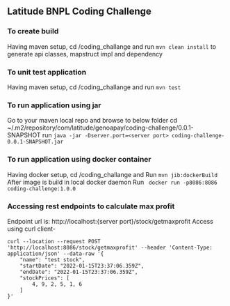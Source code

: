 ## Latitude BNPL Coding Challenge
### To create build
Having maven setup, cd /coding_challange and 
run ```mvn clean install``` to generate api classes, mapstruct impl and dependency
### To unit test application
Having maven setup, cd /coding_challange and
run ```mvn test```
### To run application using jar
Go to your maven local repo and browse to below folder
cd ~/.m2/repository/com/latitude/genoapay/coding-challenge/0.0.1-SNAPSHOT
run ```java -jar -Dserver.port=<server port> coding-challenge-0.0.1-SNAPSHOT.jar```
### To run application using docker container
Having docker setup, cd /coding_challange and
Run ```mvn jib:dockerBuild```
After image is build in local docker daemon
Run ``` docker run -p8086:8086 coding-challenge:1.0.0```
### Accessing rest endpoints to calculate max profit
Endpoint url is:
http://localhost:{server port}/stock/getmaxprofit
Access using curl client-
```
curl --location --request POST 'http://localhost:8086/stock/getmaxprofit' --header 'Content-Type: application/json' --data-raw '{
    "name": "test stock",
    "startDate": "2022-01-15T23:37:06.359Z",
    "endDate": "2022-01-15T23:37:06.359Z",
    "stockPrices": [
        4, 9, 2, 5, 1, 6
    ]
}'
```




